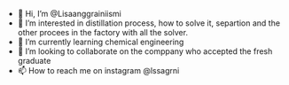 - 👋 Hi, I’m @Lisaanggrainiismi
- 👀 I’m interested in distillation process, how to solve it, separtion and the other procees in the factory with all the solver.
- 🌱 I’m currently learning chemical engineering
- 💞️ I’m looking to collaborate on the comppany who accepted the fresh graduate
- 📫 How to reach me on instagram @lssagrni

<!---
Lisaanggrainiismi/Lisaanggrainiismi is a ✨ special ✨ repository because its `README.md` (this file) appears on your GitHub profile.
You can click the Preview link to take a look at your changes.
--->
